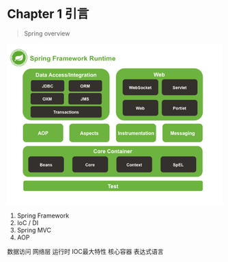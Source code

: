 # Chapter 1 引言

> Spring overview

![Spring overview](../image/spring/spring_overview.png)

1. Spring Framework
2. IoC / DI
3. Spring MVC
4. AOP

数据访问 网络层
运行时 IOC最大特性
核心容器 表达式语言
